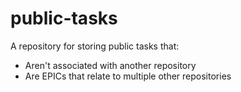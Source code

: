 # public-tasks
A repository for storing public tasks that:

* Aren't associated with another repository
* Are EPICs that relate to multiple other repositories
